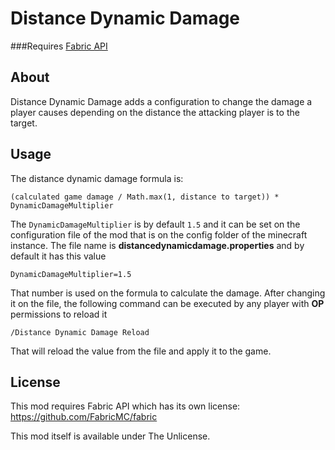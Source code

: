 # Distance Dynamic Damage

###Requires [Fabric API](https://github.com/FabricMC/fabric)

## About

Distance Dynamic Damage adds a configuration to change the damage a player causes depending
on the distance the attacking player is to the target.

## Usage
The distance dynamic damage formula is:

`(calculated game damage / Math.max(1, distance to target)) * DynamicDamageMultiplier`

The `DynamicDamageMultiplier` is by default `1.5` and it can be set on the configuration file
of the mod that is on the config folder of the minecraft instance. The file name is
**distancedynamicdamage.properties** and by default it has this value

`DynamicDamageMultiplier=1.5`

That number is used on the formula to calculate the damage. After changing it on the file,
the following command can be executed by any player with **OP** permissions to reload it

`/Distance Dynamic Damage Reload`

That will reload the value from the file and apply it to the game.
## License

This mod requires Fabric API which has its own license: https://github.com/FabricMC/fabric

This mod itself is available under The Unlicense.
